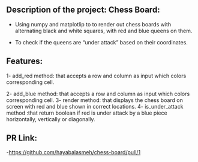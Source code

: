 

## Description of the project: Chess Board:

- Using numpy and matplotlip to to render out chess boards with alternating black and white squares, with red and blue queens on them.

- To check if the queens are “under attack” based on their coordinates.

## Features:

1- add_red method: that accepts a row and column as input which colors corresponding cell.

2- add_blue method: that accepts a row and column as input which colors corresponding cell.
3- render method: that displays the chess board on screen with red and blue shown in correct locations.
4- is_under_attack method :that return boolean if red is under attack by a blue piece horizontally, vertically or diagonally.

## PR Link:
-https://github.com/hayabalasmeh/chess-board/pull/1
